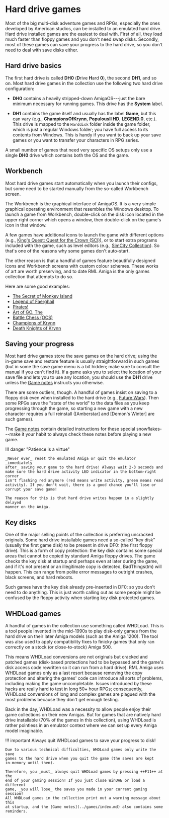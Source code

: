 # Hard drive games

Most of the big multi-disk adventure games and RPGs, especially the ones
developed by American studios, can be installed to an emulated hard drive.
Hard drive installed games are the easiest to deal with. First of all, they
load much faster than floppy games and you don't need swap disks. Secondly,
most of these games can save your progress to the hard drive, so you don't
need to deal with save disks either.


## Hard drive basics

The first hard drive is called **DH0** (**D**rive **H**ard **0**), the second
**DH1**, and so on. Most hard drive games in the collection use the following
two hard drive configuration:

- **DH0** contains a heavily stripped-down AmigaOS---just the bare minimum
  necessary for running games. This drive has the **System** label.

- **DH1** contains the game itself and usually has the label **Game**, but
  this can vary (e.g., **ChampionsOfKrynn**, **PopulousII HD**, **LEGEND.0**,
  etc.). This drive is mapped to the `Harddisk` folder inside the game folder,
  which is just a regular Windows folder; you have full access to its contents
  from Windows. This is handy if you want to back up your save games or you
  want to transfer your characters in RPG series.

A small number of games that need very specific OS setups only use a single
**DH0** drive which contains both the OS and the game.


## Workbench

Most hard drive games start automatically when you launch their configs, but
some need to be started manually from the so-called Workbench screen.

The Workbench is the graphical interface of AmigaOS. It is a very simple
graphical operating environment that resembles the Windows desktop. To launch
a game from Workbench, double-click on the disk icon located in the upper
right corner which opens a window, then double-click on the game's icon in
that window.

A few games have additional icons to launch the game with different options
(e.g., [King's Quest: Quest for the Crown (SCI)](TODO)), or to start extra
programs included with the game, such as level editors (e.g.,
[SimCity Collection](TODO)). So that's one of the reasons why some games don't
auto-start.

The other reason is that a handful of games feature beautifully designed icons
and Workbench screens with custom colour schemes. These works of art are worth
preserving, and to date RML Amiga is the only games collection that attempts
to do so.

Here are some good examples:

- [The Secret of Monkey Island](TODO)
- [Legend of Faerghail](TODO)
- [Pirates!](TODO)
- [Art of GO, The](TODO)
- [Battle Chess (OCS)](TODO)
- [Champions of Krynn](TODO)
- [Death Knights of Krynn](TODO)


## Saving your progress

Most hard drive games store the save games on the hard drive; using the
in-game save and restore feature is usually straightforward in such games (but
in some the save game menu is a bit hidden; make sure to consult the manual if
you can't find it). If a game asks you to select the location of your save
file and lets you to use any location, you should use the **DH1** drive unless
the [Game notes](../games/index.md) instructs you otherwise.

There are some outliers, though. A handful of games insist on saving to a
floppy disk even when installed to the hard drive (e.g., [Future Wars](TODO)).
Then some RPGs save the "state of the world" to the data files as you keep
progressing through the game, so starting a new game with a new character
requires a full reinstall ([Amberstar] and [Demon's Winter] are such games).

The [Game notes](../games/index.md) contain detailed instructions for these
special snowflakes---make it your habit to always check these notes before
playing a new game.

!!! danger "Patience is a virtue"

    _Never ever_ reset the emulated Amiga or quit the emulator _immediately
    after_ saving your game to the hard drive! Always wait 2-3 seconds and
    make sure the hard drive activity LED indicator in the bottom-right corner
    isn't flashing red anymore (red means write activity, green means read
    activity). If you don't wait, there is a good chance you'll lose or
    corrupt your save game!

    The reason for this is that hard drive writes happen in a slightly delayed
    manner on the Amiga.


## Key disks

One of the major selling points of the collection is preferring uncracked
originals. Some hard drive installable games need a so-called "key disk"
(usually the first game disk) to be present in drive DF0: (the first floppy
drive). This is a form of copy protection: the key disk contains some special
areas that cannot be copied by standard Amiga floppy drives. The game checks
the key disk at startup and perhaps even at later during the game, and if it's
not present or an illegitimate copy is detected, BadThings(tm) will happen.
This can range from polite error messages to outright crashes, black screens,
and hard reboots.

Such games have the key disk already pre-inserted in DF0: so you don't need to
do anything. This is just worth calling out as some people might be confused
by the floppy activity when starting key disk protected games.


## WHDLoad games

A handful of games in the collection use something called WHDLoad. This is a
tool people invented in the mid-1990s to play disk-only games from the hard
drive on their later Amiga models (such as the Amiga 1200). The tool was also
used to apply compatibility fixes to finicky games that only ran correctly on
a stock (or close-to-stock) Amiga 500.

This means WHDLoad conversions are not originals but cracked and patched games
(disk-based protections had to be bypassed and the game's disk access code
rewritten so it can run from a hard drive). RML Amiga uses WHDLoad games only
as a last resort because removing the copy protection and altering the games'
code can introduce all sorts of problems, including making the game
uncompletable. Issues introduced by these hacks are really hard to test in
long 50+ hour RPGs; consequently, WHDLoad conversions of long and complex
games are plagued with the most problems because they don't get enough
testing.

Back in the day, WHDLoad was a necessity to allow people enjoy their game
collections on their new Amigas. But for games that are natively hard drive
installable (70% of the games in this collection), using WHDLoad is rather
pointless in an emulator context where we can set up every Amiga model
imaginable.

!!! important Always quit WHDLoad games to save your progress to disk!

    Due to various technical difficulties, WHDLoad games only write the save
    games to the hard drive when you quit the game (the saves are kept
    in-memory until then).

    Therefore, you _must_ always quit WHDLoad games by pressing ++F11++ at the
    end of your gaming session! If you just close WinUAE or load a different
    game, _you will lose_ the saves you made in your current gaming session!
    All WHDLoad games in the collection print out a warning message about this
    at startup, and the [Game notes](../games/index.md) also contains some
    reminders.

